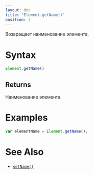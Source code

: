```yaml
---
layout: doc
title: "Element.getName()"
position: 2
---
```


Возвращает наименование элемента.

# Syntax

```js
Element.getName()
```

## Returns

Наименование элемента.

# Examples

```js
var elementName = Element.getName();
```

# See Also

* [`setName()`](../Element.setName/)
